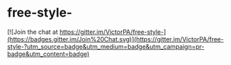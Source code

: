 # free-style-

[![Join the chat at https://gitter.im/VictorPA/free-style-](https://badges.gitter.im/Join%20Chat.svg)](https://gitter.im/VictorPA/free-style-?utm_source=badge&utm_medium=badge&utm_campaign=pr-badge&utm_content=badge)
